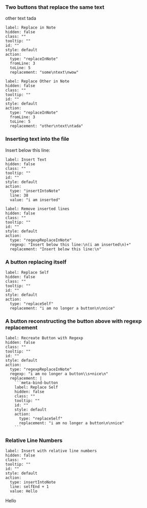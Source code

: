 ### Two buttons that replace the same text

other
text
tada

```meta-bind-button
label: Replace in Note
hidden: false
class: ""
tooltip: ""
id: ""
style: default
action:
  type: "replaceInNote"
  fromLine: 3
  toLine: 5
  replacement: "some\ntext\nwow"
```

```meta-bind-button
label: Replace Other in Note
hidden: false
class: ""
tooltip: ""
id: ""
style: default
action:
  type: "replaceInNote"
  fromLine: 3
  toLine: 5
  replacement: "other\ntext\ntada"
```

### Inserting text into the file

Insert below this line:

```meta-bind-button
label: Insert Text
hidden: false
class: ""
tooltip: ""
id: ""
style: default
action:
  type: "insertIntoNote"
  line: 38
  value: "i am inserted"
```

```meta-bind-button
label: Remove inserted lines
hidden: false
class: ""
tooltip: ""
id: ""
style: default
action:
  type: "regexpReplaceInNote"
  regexp: "Insert below this line:\n(i am inserted\n)+"
  replacement: "Insert below this line:\n"
```

### A button replacing itself

```meta-bind-button
label: Replace Self
hidden: false
class: ""
tooltip: ""
id: ""
style: default
action:
  type: "replaceSelf"
  replacement: "i am no longer a button\n\nnice"
```

### A button reconstructing the button above with regexp replacement

```meta-bind-button
label: Recreate Button with Regexp
hidden: false
class: ""
tooltip: ""
id: ""
style: default
action:
  type: "regexpReplaceInNote"
  regexp: "i am no longer a button\\s+nice\n"
  replacement: |
    ```meta-bind-button
    label: Replace Self
    hidden: false
    class: ""
    tooltip: ""
    id: ""
    style: default
    action:
      type: "replaceSelf"
      replacement: "i am no longer a button\n\nnice"
    ```
```

### Relative Line Numbers

```meta-bind-button
label: Insert with relative line numbers
hidden: false
class: ""
tooltip: ""
id: ""
style: default
action:
  type: insertIntoNote
  line: selfEnd + 1
  value: Hello
```
Hello
